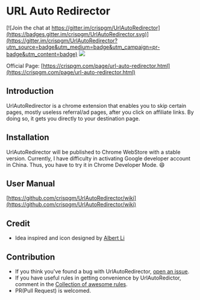 # URL Auto Redirector

[![Join the chat at https://gitter.im/crispgm/UrlAutoRedirector](https://badges.gitter.im/crispgm/UrlAutoRedirector.svg)](https://gitter.im/crispgm/UrlAutoRedirector?utm_source=badge&utm_medium=badge&utm_campaign=pr-badge&utm_content=badge)
![](https://img.shields.io/badge/license-MIT-blue.svg)

Official Page: [https://crispgm.com/page/url-auto-redirector.html](https://crispgm.com/page/url-auto-redirector.html)

## Introduction

UrlAutoRedirector is a chrome extension that enables you to skip certain pages, mostly useless referral/ad pages, after you click on affiliate links.
By doing so, it gets you directly to your destination page.

## Installation

UrlAutoRedirector will be published to Chrome WebStore with a stable version.
Currently, I have difficulty in activating Google developer account in China.
Thus, you have to try it in Chrome Developer Mode. :smile:

## User Manual

[https://github.com/crispgm/UrlAutoRedirector/wiki](https://github.com/crispgm/UrlAutoRedirector/wiki)

## Credit

* Idea inspired and icon designed by [Albert Li](https://github.com/lzb)

## Contribution

* If you think you've found a bug with UrlAutoRedirector, [open an issue](https://github.com/crispgm/UrlAutoRedirector/issues/new).
* If you have useful rules in getting convenience by UrlAutoRedictor, comment in the [Collection of awesome rules](https://github.com/crispgm/UrlAutoRedirector/issues/17).
* PR(Pull Request) is welcomed.
